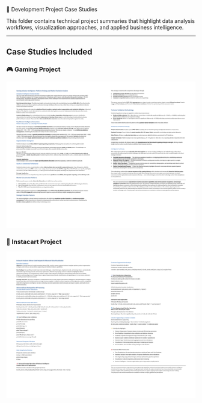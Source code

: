 🔧 Development Project Case Studies

This folder contains technical project summaries that highlight data analysis workflows, 
visualization approaches, and applied business intelligence.

---

## Case Studies Included

### 🎮 Gaming Project
[![Gaming Thumbnail](Gaming_Project_Strategy_tall.png)](Gaming_Project_Strategy.pdf)

### 🛒 Instacart Project
[![Instacart Thumbnail](Instacart_Customer_Behavior_Analysis_tall.png)](Instacart_Customer_Behavior_Analysis.pdf)
